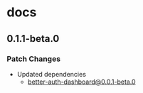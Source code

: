 # docs

## 0.1.1-beta.0

### Patch Changes

- Updated dependencies
  - better-auth-dashboard@0.0.1-beta.0
